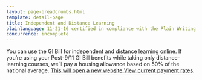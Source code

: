 ```yaml
---
layout: page-breadcrumbs.html
template: detail-page
title: Independent and Distance Learning
plainlanguage: 11-21-16 certified in compliance with the Plain Writing Act
concurrence: incomplete
---
```


<div class="va-introtext">

You can use the GI Bill for independent and distance learning online. If you’re using your Post-9/11 GI Bill benefits while taking only distance-learning courses, we’ll pay a housing allowance based on 50% of the national average. <a href="https://www.benefits.va.gov/gibill/resources/benefits_resources/rate_tables.asp"><span class="usa-sr-only">This will open a new website.</span>View current payment rates</a>.

</div>

